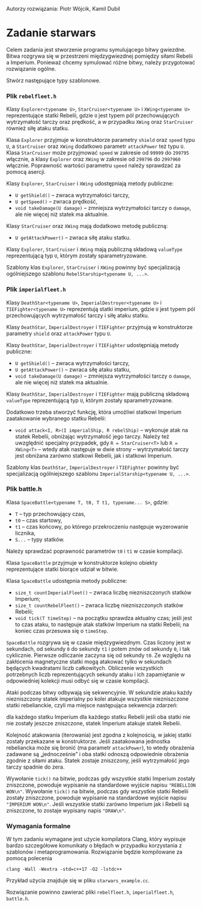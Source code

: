 Autorzy rozwiązania: Piotr Wójcik, Kamil Dubil

# Zadanie starwars

Celem zadania jest stworzenie programu symulującego bitwy gwiezdne. Bitwa
rozgrywa się w przestrzeni międzygwiezdnej pomiędzy siłami Rebelii a Imperium.
Ponieważ chcemy symulować różne bitwy, należy przygotować rozwiązanie ogólne.

Stwórz następujące typy szablonowe.

### Plik `rebelfleet.h`

Klasy `Explorer<typename U>`, `StarCruiser<typename U>` i `XWing<typename U>`
reprezentujące statki Rebelii, gdzie `U` jest typem pól przechowujących
wytrzymałość tarczy oraz prędkość, a w przypadku `XWing` oraz `StarCruiser` również
siłę ataku statku.

Klasa `Explorer` przyjmuje w konstruktorze parametry `shield` oraz `speed` typu `U`,
a `StarCruiser` oraz `XWing` dodatkowo parametr `attackPower` też typu `U`. Klasa
`StarCruiser` może przyjmować `speed` w zakresie od `99999` do `299795` włącznie,
a klasy `Explorer` oraz `XWing` w zakresie od `299796` do `2997960` włącznie. Poprawność
wartości parametru `speed` należy sprawdzać za pomocą asercji.

Klasy `Explorer`, `StarCruiser` i `XWing` udostępniają metody publiczne:
* `U getShield()` – zwraca wytrzymałości tarczy,
* `U getSpeed()` – zwraca prędkość,
* `void takeDamage(U damage)` – zmniejsza wytrzymałości tarczy o `damage`, ale nie
  więcej niż statek ma aktualnie.

Klasy `StarCruiser` oraz `XWing` mają dodatkowo metodę publiczną:
* `U getAttackPower()` – zwraca siłę ataku statku.

Klasy `Explorer`, `StarCruiser` i `XWing` mają publiczną składową `valueType`
reprezentującą typ `U`, którym zostały sparametryzowane.

Szablony klas `Explorer`, `StarCruiser` i `XWing` powinny być specjalizacją
ogólniejszego szablonu `RebelStarship<typename U, ...>`.

### Plik `imperialfleet.h`

Klasy `DeathStar<typename U>`, `ImperialDestroyer<typename U>`
i `TIEFighter<typename U>` reprezentują statki imperium, gdzie `U` jest typem pól
przechowujących wytrzymałość tarczy i siłę ataku statku.

Klasy `DeathStar`, `ImperialDestroyer` i `TIEFighter` przyjmują w konstruktorze
parametry `shield` oraz `attackPower` typu `U`.

Klasy `DeathStar`, `ImperialDestroyer` i `TIEFighter` udostępniają metody publiczne:
* `U getShield()` – zwraca wytrzymałości tarczy,
* `U getAttackPower()` – zwraca siłę ataku statku,
* `void takeDamage(U damage)` – zmniejsza wytrzymałości tarczy o `damage`, ale nie
  więcej niż statek ma aktualnie.

Klasy `DeathStar`, `ImperialDestroyer` i `TIEFighter` mają publiczną składową
`valueType` reprezentującą typ `U`, którym zostały sparametryzowane.

Dodatkowo trzeba stworzyć funkcję, która umożliwi statkowi Imperium zaatakowanie
wybranego statku Rebelii:
* `void attack<I, R>(I imperialShip, R rebelShip)` – wykonuje atak na statek
  Rebelii, obniżając wytrzymałość jego tarczy. Należy też uwzględnić specjalny
  przypadek, gdy `R = StarCruiser<T>` lub `R = XWing<T>` – wtedy atak następuje w dwie
  strony – wytrzymałość tarczy jest obniżana zarówno statkowi Rebelii, jak
  i statkowi Imperium.

Szablony klas `DeathStar`, `ImperialDestroyer` i `TIEFighter` powinny być
specjalizacją ogólniejszego szablonu `ImperialStarship<typename U, ...>`.

### Plik battle.h

Klasa `SpaceBattle<typename T, t0, T t1, typename... S>`, gdzie:
* `T` – typ przechowujący czas,
* `t0` – czas startowy,
* `t1` – czas końcowy, po którego przekroczeniu następuje wyzerowanie licznika,
* `S...` – typy statków.

Należy sprawdzać poprawność parametrów `t0` i `t1` w czasie kompilacji.

Klasa `SpaceBattle` przyjmuje w konstruktorze kolejno obiekty reprezentujące
statki biorące udział w bitwie.

Klasa `SpaceBattle` udostępnia metody publiczne:
* `size_t countImperialFleet()` – zwraca liczbę niezniszczonych statków Imperium;
* `size_t countRebelFleet()` – zwraca liczbę niezniszczonych statków Rebelii;
* `void tick(T timeStep)` – na początku sprawdza aktualny czas; jeśli jest to
  czas ataku, to następuje atak statków Imperium na statki Rebelii; na koniec czas
  przesuwa się o `timeStep`.

`SpaceBattle` rozgrywa się w czasie międzygwiezdnym. Czas liczony jest
w sekundach, od sekundy `0` do sekundy `t1` i potem znów od sekundy `0`, i tak
cyklicznie. Pierwsze odliczanie zaczyna się od sekundy `t0`. Ze względu na
zakłócenia magnetyczne statki mogą atakować tylko w sekundach będących
kwadratami liczb całkowitych. Obliczenie wszystkich potrzebnych liczb
reprezentujących sekundy ataku i ich zapamiętanie w odpowiedniej kolekcji musi
odbyć się w czasie kompilacji.

Ataki podczas bitwy odbywają się sekwencyjnie. W sekundzie ataku każdy
niezniszczony statek imperialny po kolei atakuje wszystkie niezniszczone statki
rebelianckie, czyli ma miejsce następująca sekwencja zdarzeń:

dla każdego statku Imperium
  dla każdego statku Rebelii
    jeśli oba statki nie nie zostały jeszcze zniszczone,
      statek Imperium atakuje statek Rebelii.

Kolejność atakowania (iterowania) jest zgodna z kolejnością, w jakiej statki
zostały przekazane w konstruktorze. Jeśli zaatakowana jednostka rebeliancka może
się bronić (ma parametr `attackPower`), to wtedy obrażenia zadawane są
„jednocześnie” i oba statki odnoszą odpowiednie obrażenia zgodnie z siłami ataku.
Statek zostaje zniszczony, jeśli wytrzymałość jego tarczy spadnie do zera.

Wywołanie `tick()` na bitwie, podczas gdy wszystkie statki Imperium zostały
zniszczone, powoduje wypisanie na standardowe wyjście napisu `"REBELLION WON\n"`.
Wywołanie `tick()` na bitwie, podczas gdy wszystkie statki Rebelii zostały
zniszczone, powoduje wypisanie na standardowe wyjście napisu `"IMPERIUM WON\n"`.
Jeśli wszystkie statki zarówno Imperium jak i Rebelii są zniszczone, to zostaje
wypisany napis `"DRAW\n"`.

### Wymagania formalne

W tym zadaniu wymagane jest użycie kompilatora Clang, który wypisuje bardzo
szczegółowe komunikaty o błędach w przypadku korzystania z szablonów
i metaprogramowania. Rozwiązanie będzie kompilowane za pomocą polecenia

```
clang -Wall -Wextra -std=c++17 -O2 -lstdc++
```

Przykład użycia znajduje się w pliku `starwars_example.cc`.

Rozwiązanie powinno zawierać pliki `rebelfleet.h`, `imperialfleet.h`, `battle.h`.
